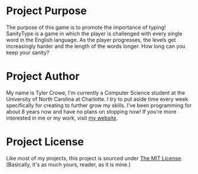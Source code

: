 # Project Purpose
The purpose of this game is to promote the importance of typing! SanityType is a game in which the player is challenged with every single word in the English language. As the player progresses, the levels get increasingly harder and the length of the words longer. How long can you keep your sanity?
# Project Author
My name is Tyler Crowe, I'm currently a Computer Science student at the University of North Carolina at Charlotte. I try to put aside time every week specifically for creating to further grow my skills. I’ve been programming for about 8 years now and have no plans on stopping now! If you’re more interested in me or my work, visit [my website](https://loneboat.com/).
# Project License
Like most of my projects, this project is sourced under [The MIT License](https://opensource.org/licenses/MIT). (Basically, it's as much yours, reader, as it is mine.)

